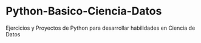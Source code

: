 # Python-Basico-Ciencia-Datos
Ejercicios y Proyectos de Python para desarrollar habilidades en  Ciencia de Datos
